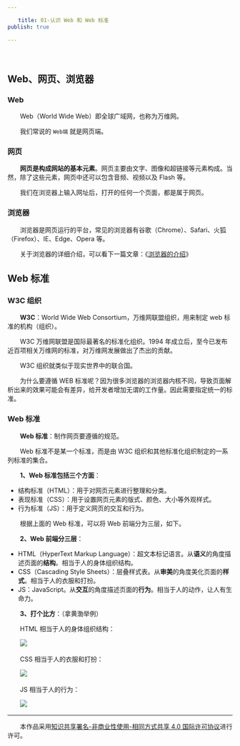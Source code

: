 ```yaml
---

　　title: 01-认识 Web 和 Web 标准  
publish: true

---
```


　　<ArticleTopAd></ArticleTopAd>

## Web、网页、浏览器

### Web

　　Web（World Wide Web）即全球广域网，也称为万维网。

　　我们常说的 `Web端` 就是网页端。

### 网页

　　**网页是构成网站的基本元素**。网页主要由文字、图像和超链接等元素构成。当然，除了这些元素，网页中还可以包含音频、视频以及 Flash 等。

　　我们在浏览器上输入网址后，打开的任何一个页面，都是属于网页。

### 浏览器

　　浏览器是网页运行的平台，常见的浏览器有谷歌（Chrome）、Safari、火狐（Firefox）、IE、Edge、Opera 等。

　　关于浏览器的详细介绍，可以看下一篇文章：《[浏览器的介绍](https://github.com/qianguyihao/Web/blob/master/01-html/02-%E6%B5%8F%E8%A7%88%E5%99%A8%E7%9A%84%E4%BB%8B%E7%BB%8D.md)》

## Web 标准

### W3C 组织

　　**W3C**：World Wide Web Consortium，万维网联盟组织，用来制定 web 标准的机构（组织）。

　　W3C 万维网联盟是国际最著名的标准化组织。1994 年成立后，至今已发布近百项相关万维网的标准，对万维网发展做出了杰出的贡献。

　　W3C 组织就类似于现实世界中的联合国。

　　为什么要遵循 WEB 标准呢？因为很多浏览器的浏览器内核不同，导致页面解析出来的效果可能会有差异，给开发者增加无谓的工作量。因此需要指定统一的标准。

### Web 标准

　　**Web 标准**：制作网页要遵循的规范。

　　Web 标准不是某一个标准，而是由 W3C 组织和其他标准化组织制定的一系列标准的集合。

　　**1、Web 标准包括三个方面**：

* 结构标准（HTML）：用于对网页元素进行整理和分类。
* 表现标准（CSS）：用于设置网页元素的版式、颜色、大小等外观样式。
* 行为标准（JS）：用于定义网页的交互和行为。

　　根据上面的 Web 标准，可以将 Web 前端分为三层，如下。

　　**2、Web 前端分三层**：

* HTML（HyperText Markup Language）：超文本标记语言。从**语义**的角度描述页面的**结构**。相当于人的身体组织结构。
* CSS（Cascading Style Sheets）：层叠样式表。从**审美**的角度美化页面的**样式**。相当于人的衣服和打扮。
* JS：JavaScript。从**交互**的角度描述页面的**行为**。相当于人的动作，让人有生命力。

　　**3、打个比方**：（拿黄渤举例）

　　HTML 相当于人的身体组织结构：

　　![](http://img.smyhvae.com/20200322_1250.png)

　　CSS 相当于人的衣服和打扮：

　　![](http://img.smyhvae.com/20200322_1251.png)

　　JS 相当于人的行为：

　　![](http://img.smyhvae.com/20200322_2220.gif)

---

　　本作品采用[知识共享署名-非商业性使用-相同方式共享 4.0 国际许可协议](https://creativecommons.org/licenses/by-nc-sa/4.0/)进行许可。
